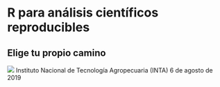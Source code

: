 # R para análisis científicos reproducibles
## Elige tu propio camino

![](www.github/flor14/logointa.jpg?raw=TRUE)
Instituto Nacional de Tecnología Agropecuaria (INTA) 
6 de agosto de 2019





